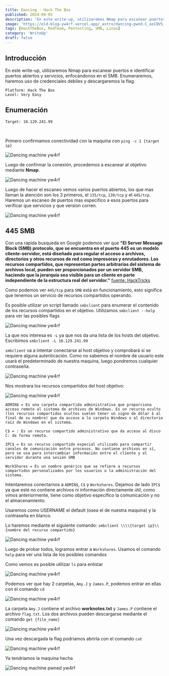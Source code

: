 ```yaml
---
title: Dancing - Hack The Box
published: 2024-09-05
description: 'En este write-up, utilizaremos Nmap para escanear puertos e identificar puertos abiertos y servicios, enfocándonos en SMB. Enumeraremos, y descargaremos la flag.'
image: 'https://old-blog-yw4rf.vercel.app/_astro/dancing-pwnd.C_asCQVS_15UY9B.webp'
tags: [HackTheBox, RedTeam, Pentesting, SMB, Linux]
category: 'WriteUp'
draft: false 
---
```


## Introducción

En este write-up, utilizaremos Nmap para escanear puertos e identificar puertos abiertos y servicios, enfocándonos en el SMB. Enumeraremos, haremos uso de credenciales debiles y descargaremos la flag.

```
Platform: Hack The Box
Level: Very Easy
```

## Enumeración 

```
Target: 10.129.241.99
```
<br>

Primero confirmamos conectividad con la maquina con `ping -c 1 {target ip}`

![Dancing machine yw4rf](https://old-blog-yw4rf.vercel.app/_astro/dancing-1.J0uMCeFl_Z17pYuY.webp)

Luego de confirmar la conexión, procedemos a escanear al objetivo mediante **Nmap**. 

![Dancing machine yw4rf](https://old-blog-yw4rf.vercel.app/_astro/dancing-2.CTxlb-ol_Z1ffYzf.webp)

Luego de hacer el escaneo vemos varios puertos abiertos, los que mas llaman la atención son los 3 primeros, el `135/tcp`, `139/tcp` y el `445/tcp`. Haremos un escaneo de puertos mas especifico a esos puertos para verificar que servicios y que version corren.

![Dancing machine yw4rf](https://old-blog-yw4rf.vercel.app/_astro/dancing-3.D_BPUNFa_lKOvk.webp)

## 445 SMB

Con una rapida busqueda en Google podemos ver que **"El Server Message Block (SMB) protocolo, que se encuentra en el puerto 445 es un modelo cliente-servidor, está diseñado para regular el acceso a archivos, directorios y otros recursos de red como impresoras y enrutadores. Los recursos compartidos, que representan partes arbitrarias del sistema de archivos local, pueden ser proporcionados por un servidor SMB, haciendo que la jerarquía sea visible para un cliente en parte independiente de la estructura real del servidor."**
[fuente: HackTricks](https://book.hacktricks.xyz/v/es/network-services-pentesting/pentesting-smb)

Como podemos ver `445/tcp` para `SMB` está en funcionamiento, esto significa que tenemos un servicio de recursos compartidos operando.

Es posible utilizar un script llamado `smbclient` para enumerar el contenido de los recursos compartidos en el objetivo. Utilizamos `smbclient --help` para ver las posibles flags

![Dancing machine yw4rf](https://old-blog-yw4rf.vercel.app/_astro/dancing-4.DfYuwNPp_7d9jd.webp)

La que nos interesa es `-L` ya que nos da una lista de los hosts del objetivo. Escribimos `smbclient -L 10.129.241.99`

`smbclient` va a intentar conectarse al host objetivo y comprobará si se requiere alguna autenticación. Como no sabemos el nombre de usuario este usará el predeterminado de nuestra maquina, luego pondremos cualquier contraseña.

![Dancing machine yw4rf](https:old-blog-//yw4rf.vercel.app/_astro/dancing-5.oUFRTQce_Ajo7e.webp)

Nos mostrara los recursos compartidos del host objetivo: 

![Dancing machine yw4rf](https://old-blog-yw4rf.vercel.app/_astro/dancing-6.CYXZDoPH_Z23IuTR.webp)

```
ADMIN$ = Es una carpeta compartida administrativa que proporciona acceso remoto al sistema de archivos de Windows. Es un recurso oculto (los recursos compartidos ocultos suelen tener un signo de dólar $ al final de su nombre) que da acceso a la carpeta Windows o al directorio raíz de Windows en el sistema.

C$ = : Es un recurso compartido administrativo que da acceso al disco C: de forma remota.

IPC$ = Es un recurso compartido especial utilizado para compartir canales de comunicación entre procesos. No contiene archivos en sí, pero se usa para intercambiar información entre el cliente y el servidor durante una sesión SMB

WorkShares = Es un nombre genérico que se refiere a recursos compartidos personalizados por los usuarios o la administración del sistema.
```


Intentaremos conectarnos a `ADMIN$`, `C$` y `Workshares`. Dejamos de lado `IPC$` ya que esté no contiene archivos ni información directamente útil, como vimos anteriormente, tiene como objetivo específico la comunicación y no el almacenamiento.

Usaremos como USERNAME el default (osea el de nuestra maquina) y la contraseña en blanco.

Lo haremos mediante el siguiente comando: `smbclient \\\\{target ip}\\{nombre del recurso compartido}`

![Dancing machine yw4rf](https://old-blog-yw4rf.vercel.app/_astro/dancing-7.DhBjQtgo_1Pduh6.webp)

Luego de probar todos, logramos entrar a `Workshares`. Usamos el comando `help` para ver una lista de los posibles comandos

Como vemos es posible utilizar `ls` para enlistar 

![Dancing machine yw4rf](https://old-blog-yw4rf.vercel.app/_astro/dancing-8.Iy9GUYsv_ZaB9QA.webp)

Podemos ver que hay 2 carpetas, `Amy.J` y `James.P`, podemos entrar en ellas con el comando `cd`

![Dancing machine yw4rf](https://old-blog-yw4rf.vercel.app/_astro/dancing-9.4u6rl0Y9_1ReNWJ.webp)

La carpeta `Amy.J` contiene el archivo **worknotes.txt** y `James.P` contiene el archivo `flag.txt`. Los dos archivos pueden descargarse mediante el comando `get {file_name}`

![Dancing machine yw4rf](https://old-blog-yw4rf.vercel.app/_astro/dancing-10.Cj_gH9Jd_13Lylf.webp)

Una vez descargada la flag podriamos abrirla con el comando `cat`

![Dancing machine yw4rf](https://old-blog-yw4rf.vercel.app/_astro/dancing-11.BWzChQpd_1BNIgv.webp)

Ya tendriamos la maquina hecha

![Dancing machine pwned yw4rf](https://old-blog-yw4rf.vercel.app/_astro/dancing-last.dGN8pK0h_Z1GSgxl.webp)
